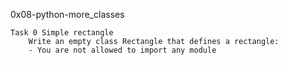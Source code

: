 0x08-python-more_classes

	Task 0 Simple rectangle
		Write an empty class Rectangle that defines a rectangle:
		- You are not allowed to import any module


